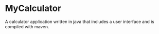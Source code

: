 # MyCalculator
A calculator application written in java that includes a user interface and is compiled with maven.
